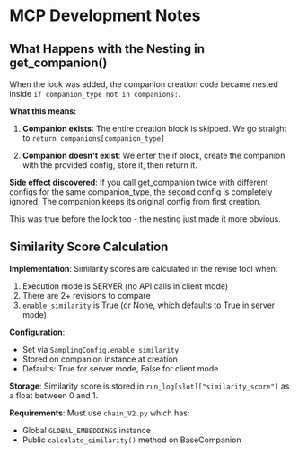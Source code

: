 # MCP Development Notes

## What Happens with the Nesting in get_companion()

When the lock was added, the companion creation code became nested inside `if companion_type not in companions:`.

**What this means:**

1. **Companion exists**: The entire creation block is skipped. We go straight to `return companions[companion_type]`

2. **Companion doesn't exist**: We enter the if block, create the companion with the provided config, store it, then return it.

**Side effect discovered**: If you call get_companion twice with different configs for the same companion_type, the second config is completely ignored. The companion keeps its original config from first creation.

This was true before the lock too - the nesting just made it more obvious.

## Similarity Score Calculation

**Implementation**: Similarity scores are calculated in the revise tool when:
1. Execution mode is SERVER (no API calls in client mode)
2. There are 2+ revisions to compare
3. `enable_similarity` is True (or None, which defaults to True in server mode)

**Configuration**: 
- Set via `SamplingConfig.enable_similarity` 
- Stored on companion instance at creation
- Defaults: True for server mode, False for client mode

**Storage**: Similarity score is stored in `run_log[slot]["similarity_score"]` as a float between 0 and 1.

**Requirements**: Must use `chain_V2.py` which has:
- Global `GLOBAL_EMBEDDINGS` instance
- Public `calculate_similarity()` method on BaseCompanion